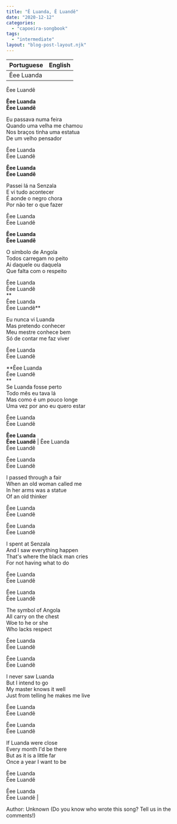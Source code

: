 ```yaml
---
title: "Ê Luanda, Ê Luandê"
date: "2020-12-12"
categories: 
  - "capoeira-songbook"
tags: 
  - "intermediate"
layout: "blog-post-layout.njk"
---
```


| Portuguese | English |
| --- | --- |
| Êee Luanda  
Êee Luandê  
  
**Êee Luanda  
Êee Luandê**  
  
Eu passava numa feira  
Quando uma velha me chamou  
Nos braços tinha uma estatua  
De um velho pensador  
  
Êee Luanda  
Êee Luandê  
  
**Êee Luanda  
Êee Luandê**  
  
Passei lá na Senzala  
E vi tudo acontecer  
É aonde o negro chora  
Por não ter o que fazer  
  
Êee Luanda  
Êee Luandê  
  
**Êee Luanda  
Êee Luandê**  
  
O símbolo de Angola  
Todos carregam no peito  
Ai daquele ou daquela  
Que falta com o respeito  
  
Êee Luanda  
Êee Luandê  
**  
Êee Luanda  
Êee Luandê**  
  
Eu nunca vi Luanda  
Mas pretendo conhecer  
Meu mestre conhece bem  
Só de contar me faz viver  
  
Êee Luanda  
Êee Luandê  
  
**Êee Luanda  
Êee Luandê  
**  
Se Luanda fosse perto  
Todo mês eu tava lá  
Mas como é um pouco longe  
Uma vez por ano eu quero estar  
  
Êee Luanda  
Êee Luandê  
  
**Êee Luanda  
Êee Luandê** | Êee Luanda  
Êee Luandê  
  
Êee Luanda  
Êee Luandê  
  
I passed through a fair  
When an old woman called me  
In her arms was a statue  
Of an old thinker  
  
Êee Luanda  
Êee Luandê  
  
Êee Luanda  
Êee Luandê  
  
I spent at Senzala  
And I saw everything happen  
That's where the black man cries  
For not having what to do  
  
Êee Luanda  
Êee Luandê  
  
Êee Luanda  
Êee Luandê  
  
The symbol of Angola  
All carry on the chest  
Woe to he or she  
Who lacks respect  
  
Êee Luanda  
Êee Luandê  
  
Êee Luanda  
Êee Luandê  
  
I never saw Luanda  
But I intend to go  
My master knows it well  
Just from telling he makes me live  
  
Êee Luanda  
Êee Luandê  
  
Êee Luanda  
Êee Luandê  
  
If Luanda were close  
Every month I'd be there  
But as it is a little far  
Once a year I want to be  
  
Êee Luanda  
Êee Luandê  
  
Êee Luanda  
Êee Luandê |

<figcaption>

Author: Unknown (Do you know who wrote this song? Tell us in the comments!)

</figcaption>
